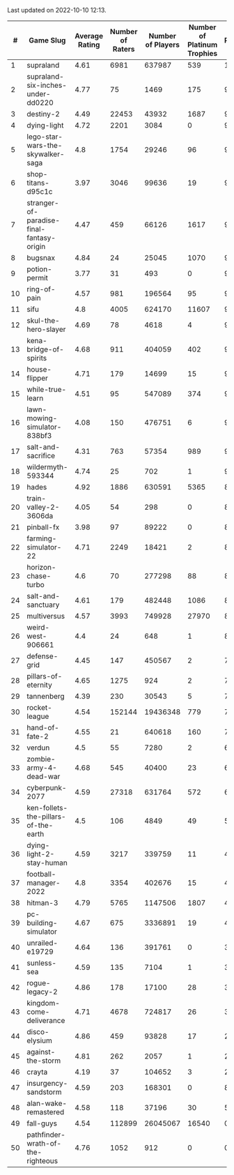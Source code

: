 Last updated on 2022-10-10 12:13.


|#|Game Slug|Average Rating|Number of Raters|Number of Players|Number of Platinum Trophies|Max Rarity (%)|
|---|---|---|---|---|---|---|
|1|supraland|4.61|6981|637987|539|100|
|2|supraland-six-inches-under-dd0220|4.77|75|1469|175|99|
|3|destiny-2|4.49|22453|43932|1687|98|
|4|dying-light|4.72|2201|3084|0|98|
|5|lego-star-wars-the-skywalker-saga|4.8|1754|29246|96|98|
|6|shop-titans-d95c1c|3.97|3046|99636|19|98|
|7|stranger-of-paradise-final-fantasy-origin|4.47|459|66126|1617|98|
|8|bugsnax|4.84|24|25045|1070|97|
|9|potion-permit|3.77|31|493|0|97|
|10|ring-of-pain|4.57|981|196564|95|97|
|11|sifu|4.8|4005|624170|11607|96|
|12|skul-the-hero-slayer|4.69|78|4618|4|96|
|13|kena-bridge-of-spirits|4.68|911|404059|402|94|
|14|house-flipper|4.71|179|14699|15|93|
|15|while-true-learn|4.51|95|547089|374|93|
|16|lawn-mowing-simulator-838bf3|4.08|150|476751|6|91|
|17|salt-and-sacrifice|4.31|763|57354|989|91|
|18|wildermyth-593344|4.74|25|702|1|91|
|19|hades|4.92|1886|630591|5365|89|
|20|train-valley-2-3606da|4.05|54|298|0|89|
|21|pinball-fx|3.98|97|89222|0|86|
|22|farming-simulator-22|4.71|2249|18421|2|84|
|23|horizon-chase-turbo|4.6|70|277298|88|83|
|24|salt-and-sanctuary|4.61|179|482448|1086|83|
|25|multiversus|4.57|3993|749928|27970|81|
|26|weird-west-906661|4.4|24|648|1|80|
|27|defense-grid|4.45|147|450567|2|79|
|28|pillars-of-eternity|4.65|1275|924|2|79|
|29|tannenberg|4.39|230|30543|5|78|
|30|rocket-league|4.54|152144|19436348|779|74|
|31|hand-of-fate-2|4.55|21|640618|160|72|
|32|verdun|4.5|55|7280|2|66|
|33|zombie-army-4-dead-war|4.68|545|40400|23|66|
|34|cyberpunk-2077|4.59|27318|631764|572|61|
|35|ken-follets-the-pillars-of-the-earth|4.5|106|4849|49|57|
|36|dying-light-2-stay-human|4.59|3217|339759|11|48|
|37|football-manager-2022|4.8|3354|402676|15|48|
|38|hitman-3|4.79|5765|1147506|1807|48|
|39|pc-building-simulator|4.67|675|3336891|19|47|
|40|unrailed-e19729|4.64|136|391761|0|39|
|41|sunless-sea|4.59|135|7104|1|38|
|42|rogue-legacy-2|4.86|178|17100|28|36|
|43|kingdom-come-deliverance|4.71|4678|724817|26|30|
|44|disco-elysium|4.86|459|93828|17|28|
|45|against-the-storm|4.81|262|2057|1|25|
|46|crayta|4.19|37|104652|3|23|
|47|insurgency-sandstorm|4.59|203|168301|0|8|
|48|alan-wake-remastered|4.58|118|37196|30|5|
|49|fall-guys|4.54|112899|26045067|16540|0.5|
|50|pathfinder-wrath-of-the-righteous|4.76|1052|912|0|0.1|
